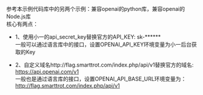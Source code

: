 参考本示例代码库中的另两个示例：兼容openai的python库，兼容openai的Node.js库<br>
核心有两点：
- 1、使用小一的api_secret_key替换官方的API_KEY: sk-****** <br>
一般可以通过语言库中的接口，设置OPENAI_API_KEY环境变量为小一后台获取的Key<br>

- 2、自定义域名http://flag.smarttrot.com/index.php/api/v1替换官方的域名: https://api.openai.com/v1<br>
一般也是通过语言库的接口，设置OPENAI_API_BASE_URL环境变量为：http://flag.smarttrot.com/index.php/api/v1<br>
